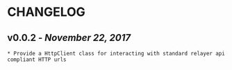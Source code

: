 # CHANGELOG

v0.0.2 - _November 22, 2017_
------------------------
    * Provide a HttpClient class for interacting with standard relayer api compliant HTTP urls
